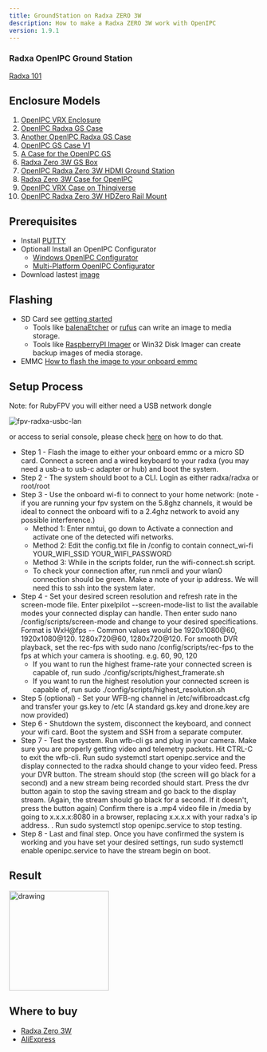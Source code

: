 ```yaml
---
title: GroundStation on Radxa ZERO 3W
description: How to make a Radxa ZERO 3W work with OpenIPC
version: 1.9.1
---
```


### Radxa OpenIPC Ground Station
[Radxa 101](https://wiki.radxa.com/Zero/getting_started)

## Enclosure Models

1. [OpenIPC VRX Enclosure](https://www.printables.com/model/1051224-openipc-vrx-enclosure)
2. [OpenIPC Radxa GS Case](https://www.printables.com/model/967795-openipc-radxa-gs-case)
3. [Another OpenIPC Radxa GS Case](https://www.printables.com/model/979788-another-openipc-radxa-gs-case)
4. [OpenIPC GS Case V1](https://www.printables.com/model/1034290-openipc-gs-case-v1)
5. [A Case for the OpenIPC GS](https://www.printables.com/model/988543-a-case-for-the-openipc-gs)
6. [Radxa Zero 3W GS Box](https://www.printables.com/model/822826-radxa03w-gs_box)
7. [OpenIPC Radxa Zero 3W HDMI Ground Station](https://www.printables.com/model/1020246-openipc-radxa-zero-3w-hdmi-ground-station)
8. [Radxa Zero 3W Case for OpenIPC](https://www.printables.com/model/1054879-radxa-zero-3w-case-for-openipc)
9. [OpenIPC VRX Case on Thingiverse](https://www.thingiverse.com/thing:6680584)
10. [OpenIPC Radxa Zero 3W HDZero Rail Mount](https://www.printables.com/model/811132-openipc-radxa-zero-3w-hdzero-goggle-case-rail-moun/files)

## Prerequisites 

- Install [PUTTY](https://www.putty.org/)
- Optionall Install an OpenIPC Configurator
    - [Windows OpenIPC Configurator](https://github.com/OpenIPC/configurator/releases/)
    - [Multi-Platform OpenIPC Configurator](https://github.com/OpenIPC/openipc-configurator)
- Download lastest [image](https://openipc.org/cameras/vendors/hisilicon/socs/hi3536dv100/download_full_image?flash_size=16&flash_type=nor&fw_release=fpv)

## Flashing

* SD Card see [getting started](https://wiki.radxa.com/Zero/getting_started)
  - Tools like [balenaEtcher](https://etcher.balena.io/) or [rufus](https://rufus.ie/en/) can write an image to media storage.
  - Tools like [RaspberryPI Imager](https://www.raspberrypi.com/software/) or Win32 Disk Imager can create backup images of media storage.
* EMMC
[How to flash the image to your onboard emmc](https://github.com/OpenIPC/sbc-groundstations/blob/master/radxa_pi_zero_3w/flashing_to_the_onboard_memory.md)

## Setup Process
Note: for RubyFPV you will either need a USB network dongle

![fpv-radxa-usbc-lan](https://github.com/user-attachments/assets/6fe0c218-b4c2-4041-a676-ebb490743a85)

or access to serial console, please check [here](https://wiki.radxa.com/Zero/dev/serial-console) on how to do that.

- Step 1 - Flash the image to either your onboard emmc or a micro SD card. Connect a screen and a wired keyboard to your radxa (you may need a usb-a to usb-c adapter or hub) and boot the system.
- Step 2 - The system should boot to a CLI. Login as either radxa/radxa or root/root
- Step 3 - Use the onboard wi-fi to connect to your home network: (note - if you are running your fpv system on the 5.8ghz channels, it would be ideal to connect the onboard wifi to a 2.4ghz network to avoid any possible interference.)
    - Method 1: Enter nmtui, go down to Activate a connection and activate one of the detected wifi networks.
    - Method 2: Edit the config.txt file in /config to contain connect_wi-fi YOUR_WIFI_SSID YOUR_WIFI_PASSWORD
    - Method 3: While in the scripts folder, run the wifi-connect.sh script.
    - To check your connection after, run nmcli and your wlan0 connection should be green. Make a note of your ip address. We will need this to ssh into the system later.
- Step 4 - Set your desired screen resolution and refresh rate in the screen-mode file. Enter pixelpilot --screen-mode-list to list the available modes your connected display can handle. Then enter sudo nano /config/scripts/screen-mode and change to your desired specifications. Format is WxH@fps -- Common values would be 1920x1080@60, 1920x1080@120. 1280x720@60, 1280x720@120. For smooth DVR playback, set the rec-fps with sudo nano /config/scripts/rec-fps to the fps at which your camera is shooting. e.g. 60, 90, 120
    - If you want to run the highest frame-rate your connected screen is capable of, run sudo ./config/scripts/highest_framerate.sh
    - If you want to run the highest resolution your connected screen is capable of, run sudo ./config/scripts/highest_resolution.sh
- Step 5 (optional) - Set your WFB-ng channel in /etc/wifibroadcast.cfg and transfer your gs.key to /etc (A standard gs.key and drone.key are now provided)
- Step 6 - Shutdown the system, disconnect the keyboard, and connect your wifi card. Boot the system and SSH from a separate computer.
- Step 7 - Test the system. Run wfb-cli gs and plug in your camera. Make sure you are properly getting video and telemetry packets. Hit CTRL-C to exit the wfb-cli. Run sudo systemctl start openipc.service and the display connected to the radxa should change to your video feed. Press your DVR button. The stream should stop (the screen will go black for a second) and a new stream being recorded should start. Press the dvr button again to stop the saving stream and go back to the display stream. (Again, the stream should go black for a second. If it doesn't, press the button again) Confirm there is a .mp4 video file in /media by going to x.x.x.x:8080 in a browser, replacing x.x.x.x with your radxa's ip address. . Run sudo systemctl stop openipc.service to stop testing.
- Step 8 - Last and final step. Once you have confirmed the system is working and you have set your desired settings, run sudo systemctl enable openipc.service to have the stream begin on boot.

## Result

<img src="https://github.com/user-attachments/assets/43e8552e-9d24-4d7b-9120-cd2fc08a9934" alt="drawing" width="200"/>

## Where to buy

- [Radxa Zero 3W](https://radxa.com/products/zeros/zero3w/#buy)
- [AliExpress](https://www.aliexpress.us/item/3256807428419499.html)
